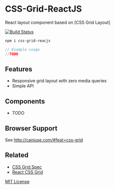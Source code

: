 # CSS-Grid-ReactJS

React layout component based on [CSS Grid Layout]

[![Build Status][travis-badge]][travis]

[travis-badge]: https://travis-ci.com/xalisys/css-grid-reactjs.svg?branch=master
[travis]: https://travis-ci.com/github/xalisys/css-grid-reactjs

```sh
npm i css-grid-reacjs
```

```jsx
// Example usage
//TODO
```

## Features

- Responsive grid layout with zero media queries
- Simple API

## Components

- TODO

## Browser Support

See http://caniuse.com/#feat=css-grid

## Related

- [CSS Grid Spec](https://www.w3.org/TR/css-grid-2/)
- [React CSS Grid](https://github.com/jxnblk/react-css-grid)

[MIT License](LICENSE.md)
